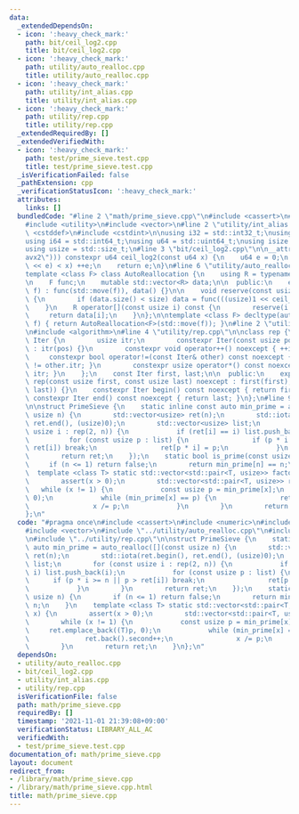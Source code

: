```yaml
---
data:
  _extendedDependsOn:
  - icon: ':heavy_check_mark:'
    path: bit/ceil_log2.cpp
    title: bit/ceil_log2.cpp
  - icon: ':heavy_check_mark:'
    path: utility/auto_realloc.cpp
    title: utility/auto_realloc.cpp
  - icon: ':heavy_check_mark:'
    path: utility/int_alias.cpp
    title: utility/int_alias.cpp
  - icon: ':heavy_check_mark:'
    path: utility/rep.cpp
    title: utility/rep.cpp
  _extendedRequiredBy: []
  _extendedVerifiedWith:
  - icon: ':heavy_check_mark:'
    path: test/prime_sieve.test.cpp
    title: test/prime_sieve.test.cpp
  _isVerificationFailed: false
  _pathExtension: cpp
  _verificationStatusIcon: ':heavy_check_mark:'
  attributes:
    links: []
  bundledCode: "#line 2 \"math/prime_sieve.cpp\"\n#include <cassert>\n#include <numeric>\n\
    #include <utility>\n#include <vector>\n#line 2 \"utility/int_alias.cpp\"\n#include\
    \ <cstddef>\n#include <cstdint>\n\nusing i32 = std::int32_t;\nusing u32 = std::uint32_t;\n\
    using i64 = std::int64_t;\nusing u64 = std::uint64_t;\nusing isize = std::ptrdiff_t;\n\
    using usize = std::size_t;\n#line 3 \"bit/ceil_log2.cpp\"\n\n__attribute__((target(\"\
    avx2\"))) constexpr u64 ceil_log2(const u64 x) {\n    u64 e = 0;\n    while (((u64)1\
    \ << e) < x) ++e;\n    return e;\n}\n#line 6 \"utility/auto_realloc.cpp\"\n\n\
    template <class F> class AutoReallocation {\n    using R = typename decltype(std::declval<F>()((usize)0))::value_type;\n\
    \n    F func;\n    mutable std::vector<R> data;\n\n  public:\n    explicit AutoReallocation(F&&\
    \ f) : func(std::move(f)), data() {}\n\n    void reserve(const usize size) const\
    \ {\n        if (data.size() < size) data = func(((usize)1 << ceil_log2(size)));\n\
    \    }\n    R operator[](const usize i) const {\n        reserve(i + 1);\n   \
    \     return data[i];\n    }\n};\n\ntemplate <class F> decltype(auto) auto_realloc(F&&\
    \ f) { return AutoReallocation<F>(std::move(f)); }\n#line 2 \"utility/rep.cpp\"\
    \n#include <algorithm>\n#line 4 \"utility/rep.cpp\"\n\nclass rep {\n    struct\
    \ Iter {\n        usize itr;\n        constexpr Iter(const usize pos) noexcept\
    \ : itr(pos) {}\n        constexpr void operator++() noexcept { ++itr; }\n   \
    \     constexpr bool operator!=(const Iter& other) const noexcept { return itr\
    \ != other.itr; }\n        constexpr usize operator*() const noexcept { return\
    \ itr; }\n    };\n    const Iter first, last;\n\n  public:\n    explicit constexpr\
    \ rep(const usize first, const usize last) noexcept : first(first), last(std::max(first,\
    \ last)) {}\n    constexpr Iter begin() const noexcept { return first; }\n   \
    \ constexpr Iter end() const noexcept { return last; }\n};\n#line 9 \"math/prime_sieve.cpp\"\
    \n\nstruct PrimeSieve {\n    static inline const auto min_prime = auto_realloc([](const\
    \ usize n) {\n        std::vector<usize> ret(n);\n        std::iota(ret.begin(),\
    \ ret.end(), (usize)0);\n        std::vector<usize> list;\n        for (const\
    \ usize i : rep(2, n)) {\n            if (ret[i] == i) list.push_back(i);\n  \
    \          for (const usize p : list) {\n                if (p * i >= n || p >\
    \ ret[i]) break;\n                ret[p * i] = p;\n            }\n        }\n\
    \        return ret;\n    });\n    static bool is_prime(const usize n) {\n   \
    \     if (n <= 1) return false;\n        return min_prime[n] == n;\n    }\n  \
    \  template <class T> static std::vector<std::pair<T, usize>> factorize(T x) {\n\
    \        assert(x > 0);\n        std::vector<std::pair<T, usize>> ret;\n     \
    \   while (x != 1) {\n            const usize p = min_prime[x];\n            ret.emplace_back((T)p,\
    \ 0);\n            while (min_prime[x] == p) {\n                ret.back().second++;\n\
    \                x /= p;\n            }\n        }\n        return ret;\n    }\n\
    };\n"
  code: "#pragma once\n#include <cassert>\n#include <numeric>\n#include <utility>\n\
    #include <vector>\n#include \"../utility/auto_realloc.cpp\"\n#include \"../utility/int_alias.cpp\"\
    \n#include \"../utility/rep.cpp\"\n\nstruct PrimeSieve {\n    static inline const\
    \ auto min_prime = auto_realloc([](const usize n) {\n        std::vector<usize>\
    \ ret(n);\n        std::iota(ret.begin(), ret.end(), (usize)0);\n        std::vector<usize>\
    \ list;\n        for (const usize i : rep(2, n)) {\n            if (ret[i] ==\
    \ i) list.push_back(i);\n            for (const usize p : list) {\n          \
    \      if (p * i >= n || p > ret[i]) break;\n                ret[p * i] = p;\n\
    \            }\n        }\n        return ret;\n    });\n    static bool is_prime(const\
    \ usize n) {\n        if (n <= 1) return false;\n        return min_prime[n] ==\
    \ n;\n    }\n    template <class T> static std::vector<std::pair<T, usize>> factorize(T\
    \ x) {\n        assert(x > 0);\n        std::vector<std::pair<T, usize>> ret;\n\
    \        while (x != 1) {\n            const usize p = min_prime[x];\n       \
    \     ret.emplace_back((T)p, 0);\n            while (min_prime[x] == p) {\n  \
    \              ret.back().second++;\n                x /= p;\n            }\n\
    \        }\n        return ret;\n    }\n};\n"
  dependsOn:
  - utility/auto_realloc.cpp
  - bit/ceil_log2.cpp
  - utility/int_alias.cpp
  - utility/rep.cpp
  isVerificationFile: false
  path: math/prime_sieve.cpp
  requiredBy: []
  timestamp: '2021-11-01 21:39:08+09:00'
  verificationStatus: LIBRARY_ALL_AC
  verifiedWith:
  - test/prime_sieve.test.cpp
documentation_of: math/prime_sieve.cpp
layout: document
redirect_from:
- /library/math/prime_sieve.cpp
- /library/math/prime_sieve.cpp.html
title: math/prime_sieve.cpp
---
```

